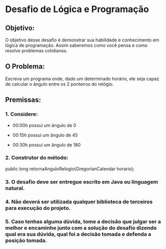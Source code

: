 # Desafio de Lógica e Programação

## Objetivo:
O objetivo desse desafio é demonstrar sua habilidade e conhecimento em lógica de programação. Assim saberemos como você pensa e como resolve problemas cotidianos.

## O Problema:
Escreva um programa onde, dado um determinado horário, ele seja capaz de calcular o ângulo entre os 2 ponteiros do relógio.

## Premissas:

### 1. Considere:

  - 00:00h possui um ângulo de 0

  - 00:15h possui um ângulo de 45

 - 00:30h possui um ângulo de 180

### 2. Construtor do método:

public long retornaAnguloRelogio(GregorianCalendar horario);

### 3. O desafio deve ser entregue escrito em Java ou linguagem natural.

### 4. Não deverá ser utilizada qualquer biblioteca de terceiros para execução do projeto.

### 5. Caso tenhas alguma dúvida, tome a decisão que julgar ser a melhor e encaminhe junto com a solução do desafio dizendo qual era sua dúvida, qual foi a decisão tomada e defenda a posição tomada.
